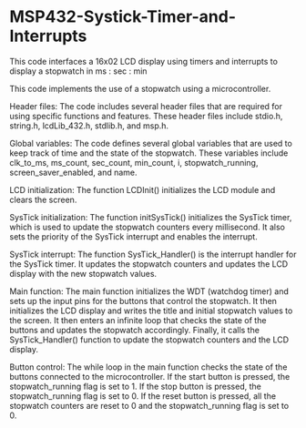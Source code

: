 # MSP432-Systick-Timer-and-Interrupts
This code interfaces a 16x02 LCD display using timers and interrupts to display a stopwatch in ms : sec : min

This code implements the use of a stopwatch using a microcontroller. 

Header files: The code includes several header files that are required for using specific functions and features. These header files include stdio.h, string.h, lcdLib_432.h, stdlib.h, and msp.h.

Global variables: The code defines several global variables that are used to keep track of time and the state of the stopwatch. These variables include clk_to_ms, ms_count, sec_count, min_count, i, stopwatch_running, screen_saver_enabled, and name.

LCD initialization: The function LCDInit() initializes the LCD module and clears the screen.

SysTick initialization: The function initSysTick() initializes the SysTick timer, which is used to update the stopwatch counters every millisecond. It also sets the priority of the SysTick interrupt and enables the interrupt.

SysTick interrupt: The function SysTick_Handler() is the interrupt handler for the SysTick timer. It updates the stopwatch counters and updates the LCD display with the new stopwatch values.

Main function: The main function initializes the WDT (watchdog timer) and sets up the input pins for the buttons that control the stopwatch. It then initializes the LCD display and writes the title and initial stopwatch values to the screen. It then enters an infinite loop that checks the state of the buttons and updates the stopwatch accordingly. Finally, it calls the SysTick_Handler() function to update the stopwatch counters and the LCD display.

Button control: The while loop in the main function checks the state of the buttons connected to the microcontroller. If the start button is pressed, the stopwatch_running flag is set to 1. If the stop button is pressed, the stopwatch_running flag is set to 0. If the reset button is pressed, all the stopwatch counters are reset to 0 and the stopwatch_running flag is set to 0.
